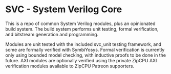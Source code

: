 # SVC - System Verilog Core

This is a repo of common System Verilog modules, plus an opinionated build
system. The build system performs unit testing, formal verification, and
bitstream generation and programming.

Modules are unit tested with the included svc_unit testing framework, and some
are formally verified with SymbiYosys. Formal verification is currently only
using bounded model checking, with inductive proofs to be done in the future.
AXI modules are optionally verified using the private ZipCPU AXI verification
modules available to ZipCPU Patreon supporters.
